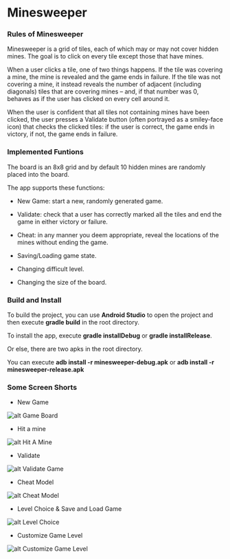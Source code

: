 # Minesweeper
### Rules of Minesweeper

Minesweeper is a grid of tiles, each of which may or may not cover hidden mines. The goal is to click on every tile except those that have mines. 

When a user clicks a tile, one of two things happens. If the tile was covering a mine, the mine is revealed and the game ends in failure. If the tile was not covering a mine, it instead reveals the number of adjacent (including diagonals) tiles that are covering mines – and, if that number was 0, behaves as if the user has clicked on every cell around it. 

When the user is confident that all tiles not containing mines have been clicked, the user presses a Validate button (often portrayed as a smiley-face icon) that checks the clicked tiles: if the user is correct, the game ends in victory, if not, the game ends in failure.

### Implemented Funtions

The board is an 8x8 grid and by default 10 hidden mines are randomly placed into the board.

The app supports these functions:
* New Game: start a new, randomly generated game.

* Validate: check that a user has correctly marked all the tiles and end the game in either victory or failure.

* Cheat: in any manner you deem appropriate, reveal the locations of the mines without ending the game.

* Saving/Loading game state.

* Changing difficult level.

* Changing the size of the board.

### Build and Install
To build the project, you can use **Android Studio** to open the project and then execute **gradle build** in the root directory.

To install the app, execute **gradle installDebug** or **gradle installRelease**.

Or else, there are two apks in the root directory. 

You can execute **adb install -r minesweeper-debug.apk** or **adb install -r minesweeper-release.apk**

### Some Screen Shorts
* New Game

![alt Game Board](https://github.com/chenglongwei/minesweeper/blob/master/screenshort/new_game.png "Game Board")

* Hit a mine

![alt Hit A Mine](https://github.com/chenglongwei/minesweeper/blob/master/screenshort/hitting_a_mine.png "Hit a Mine")

* Validate

![alt Validate Game](https://github.com/chenglongwei/minesweeper/blob/master/screenshort/validate.png "Validate Game")

* Cheat Model

![alt Cheat Model](https://github.com/chenglongwei/minesweeper/blob/master/screenshort/cheat_model.png "Cheat Model")

* Level Choice & Save and Load Game

![alt Level Choice](https://github.com/chenglongwei/minesweeper/blob/master/screenshort/level_choice_save_load.png "Level Choice")

* Customize Game Level

![alt Customize Game Level](https://github.com/chenglongwei/minesweeper/blob/master/screenshort/custom_level.png "Customize Game Level")